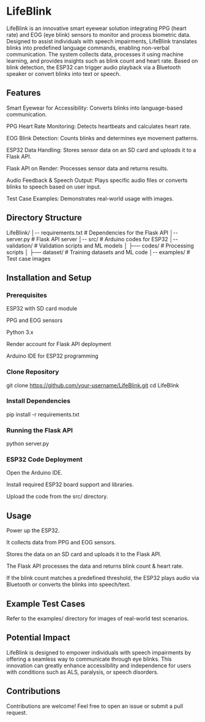 # LifeBlink

LifeBlink is an innovative smart eyewear solution integrating PPG (heart rate) and EOG (eye blink) sensors to monitor and process biometric data. Designed to assist individuals with speech impairments, LifeBlink translates blinks into predefined language commands, enabling non-verbal communication. The system collects data, processes it using machine learning, and provides insights such as blink count and heart rate. Based on blink detection, the ESP32 can trigger audio playback via a Bluetooth speaker or convert blinks into text or speech.

## Features

Smart Eyewear for Accessibility: Converts blinks into language-based communication.

PPG Heart Rate Monitoring: Detects heartbeats and calculates heart rate.

EOG Blink Detection: Counts blinks and determines eye movement patterns.

ESP32 Data Handling: Stores sensor data on an SD card and uploads it to a Flask API.

Flask API on Render: Processes sensor data and returns results.

Audio Feedback & Speech Output: Plays specific audio files or converts blinks to speech based on user input.

Test Case Examples: Demonstrates real-world usage with images.

## Directory Structure

LifeBlink/
│-- requirements.txt        # Dependencies for the Flask API
│-- server.py               # Flask API server
│-- src/                    # Arduino codes for ESP32
│-- validation/             # Validation scripts and ML models
│   ├── codes/              # Processing scripts
│   ├── dataset/            # Training datasets and ML code
│-- examples/               # Test case images

## Installation and Setup

### Prerequisites

ESP32 with SD card module

PPG and EOG sensors

Python 3.x

Render account for Flask API deployment

Arduino IDE for ESP32 programming

### Clone Repository

git clone https://github.com/your-username/LifeBlink.git
cd LifeBlink

### Install Dependencies

pip install -r requirements.txt

### Running the Flask API

python server.py

### ESP32 Code Deployment

Open the Arduino IDE.

Install required ESP32 board support and libraries.

Upload the code from the src/ directory.

## Usage

Power up the ESP32.

It collects data from PPG and EOG sensors.

Stores the data on an SD card and uploads it to the Flask API.

The Flask API processes the data and returns blink count & heart rate.

If the blink count matches a predefined threshold, the ESP32 plays audio via Bluetooth or converts the blinks into speech/text.

## Example Test Cases

Refer to the examples/ directory for images of real-world test scenarios.

## Potential Impact

LifeBlink is designed to empower individuals with speech impairments by offering a seamless way to communicate through eye blinks. This innovation can greatly enhance accessibility and independence for users with conditions such as ALS, paralysis, or speech disorders.

## Contributions

Contributions are welcome! Feel free to open an issue or submit a pull request.



